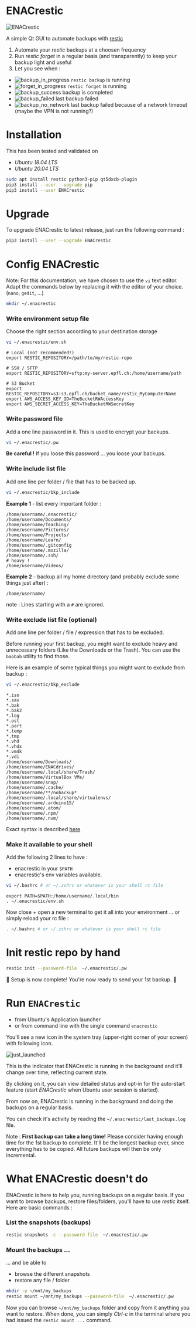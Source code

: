 # ENACrestic

![ENACrestic](doc_pixmaps/enacrestic.png)

A simple Qt GUI to automate backups with [restic](https://restic.net/)

1. Automate your _restic_ backups at a choosen frequency
2. Run _restic forget_ in a regular basis (and transparently) to keep your backup light and useful
3. Let you see when :

- ![backup_in_progress](doc_pixmaps/backup_in_progress.png) `restic backup` is running
- ![forget_in_progress](doc_pixmaps/forget_in_progress.png) `restic forget` is running
- ![backup_success](doc_pixmaps/backup_success.png) backup is completed
- ![backup_failed](doc_pixmaps/backup_failed.png) last backup failed
- ![backup_no_network](doc_pixmaps/backup_no_network.png) last backup failed because of a network timeout (maybe the VPN is not running?)

# Installation

This has been tested and validated on

- _Ubuntu 18.04 LTS_
- _Ubuntu 20.04 LTS_

```bash
sudo apt install restic python3-pip qt5dxcb-plugin
pip3 install --user --upgrade pip
pip3 install --user ENACrestic
```

# Upgrade

To upgrade ENACrestic to latest release, just run the following command :

```bash
pip3 install --user --upgrade ENACrestic
```

# Config ENACrestic

Note: For this documentation, we have chosen to use the `vi` text editor.
Adapt the commands below by replacing it with the editor of your choice. (`nano`, `gedit`, ...)

```bash
mkdir ~/.enacrestic
```

### Write environment setup file

Choose the right section according to your destination storage

```bash
vi ~/.enacrestic/env.sh
```

```snip
# Local (not recommended!)
export RESTIC_REPOSITORY=/path/to/my/restic-repo

# SSH / SFTP
export RESTIC_REPOSITORY=sftp:my-server.epfl.ch:/home/username/path

# S3 Bucket
export RESTIC_REPOSITORY=s3:s3.epfl.ch/bucket_name/restic_MyComputerName
export AWS_ACCESS_KEY_ID=TheBucketRWAccessKey
export AWS_SECRET_ACCESS_KEY=TheBucketRWSecretKey
```

### Write password file

Add a one line password in it. This is used to encrypt your backups.

```bash
vi ~/.enacrestic/.pw
```

**Be careful !** If you loose this password ... you loose your backups.

### Write include list file

Add one line per folder / file that has to be backed up.

```bash
vi ~/.enacrestic/bkp_include
```

**Example 1** - list every important folder :

```snip
/home/username/.enacrestic/
/home/username/Documents/
/home/username/Teaching/
/home/username/Pictures/
/home/username/Projects/
/home/username/Learn/
/home/username/.gitconfig
/home/username/.mozilla/
/home/username/.ssh/
# heavy !
/home/username/Videos/
```

**Example 2** - backup all my home directory (and probably exclude some things just after) :

```snip
/home/username/
```

note : Lines starting with a `#` are ignored.

### Write exclude list file (optional)

Add one line per folder / file / expression that has to be excluded.

Before running your first backup, you might want to exclude heavy and unnecessary folders (Like the Downloads or the Trash). You can use the `baobab` utility to find those.

Here is an example of some typical things you might want to exclude from backup :

```bash
vi ~/.enacrestic/bkp_exclude
```

```snip
*.iso
*.sav
*.bak
*.bak2
*.log
*.ost
*.part
*.temp
*.tmp
*.vhd
*.vhdx
*.vmdk
*.vdi
/home/username/Downloads/
/home/username/ENACdrives/
/home/username/.local/share/Trash/
/home/username/VirtualBox VMs/
/home/username/snap/
/home/username/.cache/
/home/username/**/nobackup*
/home/username/.local/share/virtualenvs/
/home/username/.arduino15/
/home/username/.atom/
/home/username/.npm/
/home/username/.nvm/
```

Exact syntax is described [here](https://restic.readthedocs.io/en/latest/040_backup.html#excluding-files)

### Make it available to your shell

Add the following 2 lines to have :

- enacrestic in your `$PATH`
- enacrestic's env variables available.

```bash
vi ~/.bashrc # or ~/.zshrc or whatever is your shell rc file
```

```snip
export PATH=$PATH:/home/username/.local/bin
. ~/.enacrestic/env.sh
```

Now close + open a new terminal to get it all into your environment ... or simply reload your rc file :

```bash
. ~/.bashrc # or ~/.zshrc or whatever is your shell rc file
```

# Init restic repo by hand

```bash
restic init --password-file  ~/.enacrestic/.pw
```

🎉 Setup is now complete! You're now ready to send your 1st backup. 🎉

# Run `ENACrestic`

- from Ubuntu's Application launcher
- or from command line with the single command `enacrestic`

You'll see a new icon in the system tray (upper-right corner of your screen) with following icon.

![just_launched](doc_pixmaps/just_launched.png)

This is the indicator that ENACrestic is running in the background and it'll change over time, reflecting current state.

By clicking on it, you can view detailed status and opt-in for the auto-start feature (start _ENACrestic_ when Ubuntu user session is started).

From now on, ENACrestic is running in the background and doing the backups on a regular basis.

You can check it's activity by reading the `~/.enacrestic/last_backups.log` file.

Note : **First backup can take a long time!** Please consider having enough time for the 1st backup to complete. It'll be the longest backup ever, since everything has to be copied. All future backups will then be only incremental.

# What ENACrestic doesn't do

ENACrestic is here to help you, running backups on a regular basis. If you want to browse backups, restore files/folders, you'll have to use _restic_ itself. Here are basic commands :

### List the snapshots (backups)

```bash
restic snapshots -c --password-file  ~/.enacrestic/.pw
```

### Mount the backups ...

... and be able to

- browse the different snapshots
- restore any file / folder

```bash
mkdir -p ~/mnt/my_backups
restic mount ~/mnt/my_backups --password-file  ~/.enacrestic/.pw
```

Now you can browse `~/mnt/my_backups` folder and copy from it anything you want to restore. When done, you can simply _Ctrl-c_ in the terminal where you had issued the `restic mount ...` command.
